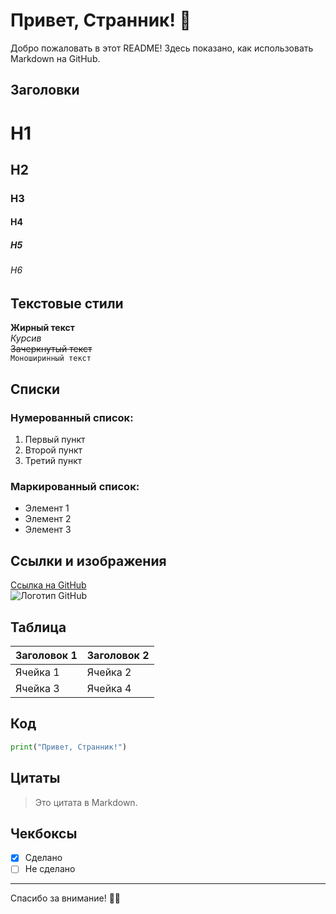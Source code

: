 # Привет, Странник! 👋

Добро пожаловать в этот README! Здесь показано, как использовать Markdown на GitHub.

## Заголовки

# H1
## H2
### H3
#### H4
##### H5
###### H6

## Текстовые стили

**Жирный текст**  
*Курсив*  
~~Зачеркнутый текст~~  
`Моноширинный текст`

## Списки

### Нумерованный список:
1. Первый пункт
2. Второй пункт
3. Третий пункт

### Маркированный список:
- Элемент 1
- Элемент 2
- Элемент 3

## Ссылки и изображения

[Ссылка на GitHub](https://github.com/)  
![Логотип GitHub](https://github.githubassets.com/images/modules/logos_page/GitHub-Mark.png)

## Таблица

| Заголовок 1 | Заголовок 2 |
|-------------|-------------|
| Ячейка 1   | Ячейка 2   |
| Ячейка 3   | Ячейка 4   |

## Код

```python
print("Привет, Странник!")
```

## Цитаты

> Это цитата в Markdown.

## Чекбоксы

- [x] Сделано
- [ ] Не сделано

---

Спасибо за внимание! 🎉🎉
